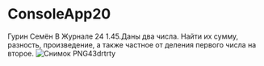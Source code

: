 # ConsoleApp20
Гурин Семён В Журнале 24
1.45.Даны два числа. Найти их сумму, разность, произведение, а также частное от деления первого числа на второе.
![Снимок PNG43drtrty](https://user-images.githubusercontent.com/119394699/205602671-eb929766-f7c2-4e41-a178-0c6b449a8cf6.PNG)
